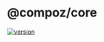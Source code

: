 # @compoz/core

[![version](https://img.shields.io/npm/v/@compoz/core.svg?style=flat-square)](https://www.npmjs.com/package/@compoz/core)
